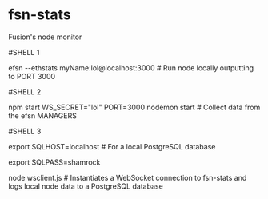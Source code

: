 # fsn-stats

Fusion's node monitor


#SHELL 1

efsn --ethstats myName:lol@localhost:3000  # Run node locally outputting to PORT 3000

#SHELL 2

npm start WS_SECRET="lol" PORT=3000 nodemon start  # Collect data from the efsn MANAGERS

#SHELL 3

export SQLHOST=localhost     #  For a local PostgreSQL database

export SQLPASS=shamrock

node wsclient.js             #  Instantiates a WebSocket connection to fsn-stats and logs local node data to a PostgreSQL database
